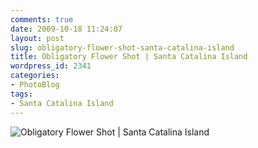 ```yaml
---
comments: true
date: 2009-10-18 11:24:07
layout: post
slug: obligatory-flower-shot-santa-catalina-island
title: Obligatory Flower Shot | Santa Catalina Island
wordpress_id: 2341
categories:
- PhotoBlog
tags:
- Santa Catalina Island
---
```


![Obligatory Flower Shot | Santa Catalina Island](http://ryanfitzer.com/main/wp-content/uploads/2009/10/catalina-island-10.jpg)
